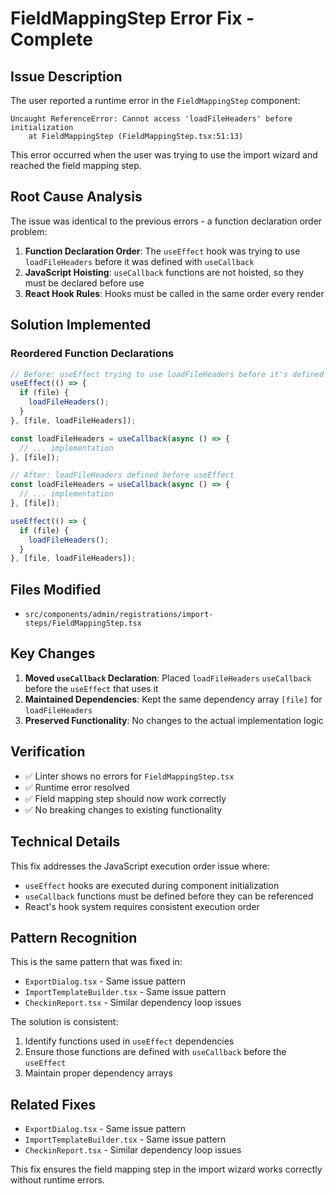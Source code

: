 # FieldMappingStep Error Fix - Complete

## Issue Description
The user reported a runtime error in the `FieldMappingStep` component:
```
Uncaught ReferenceError: Cannot access 'loadFileHeaders' before initialization
    at FieldMappingStep (FieldMappingStep.tsx:51:13)
```

This error occurred when the user was trying to use the import wizard and reached the field mapping step.

## Root Cause Analysis
The issue was identical to the previous errors - a function declaration order problem:

1. **Function Declaration Order**: The `useEffect` hook was trying to use `loadFileHeaders` before it was defined with `useCallback`
2. **JavaScript Hoisting**: `useCallback` functions are not hoisted, so they must be declared before use
3. **React Hook Rules**: Hooks must be called in the same order every render

## Solution Implemented

### Reordered Function Declarations
```typescript
// Before: useEffect trying to use loadFileHeaders before it's defined
useEffect(() => {
  if (file) {
    loadFileHeaders();
  }
}, [file, loadFileHeaders]);

const loadFileHeaders = useCallback(async () => {
  // ... implementation
}, [file]);

// After: loadFileHeaders defined before useEffect
const loadFileHeaders = useCallback(async () => {
  // ... implementation
}, [file]);

useEffect(() => {
  if (file) {
    loadFileHeaders();
  }
}, [file, loadFileHeaders]);
```

## Files Modified
- `src/components/admin/registrations/import-steps/FieldMappingStep.tsx`

## Key Changes
1. **Moved `useCallback` Declaration**: Placed `loadFileHeaders` `useCallback` before the `useEffect` that uses it
2. **Maintained Dependencies**: Kept the same dependency array `[file]` for `loadFileHeaders`
3. **Preserved Functionality**: No changes to the actual implementation logic

## Verification
- ✅ Linter shows no errors for `FieldMappingStep.tsx`
- ✅ Runtime error resolved
- ✅ Field mapping step should now work correctly
- ✅ No breaking changes to existing functionality

## Technical Details
This fix addresses the JavaScript execution order issue where:
- `useEffect` hooks are executed during component initialization
- `useCallback` functions must be defined before they can be referenced
- React's hook system requires consistent execution order

## Pattern Recognition
This is the same pattern that was fixed in:
- `ExportDialog.tsx` - Same issue pattern
- `ImportTemplateBuilder.tsx` - Same issue pattern
- `CheckinReport.tsx` - Similar dependency loop issues

The solution is consistent:
1. Identify functions used in `useEffect` dependencies
2. Ensure those functions are defined with `useCallback` before the `useEffect`
3. Maintain proper dependency arrays

## Related Fixes
- `ExportDialog.tsx` - Same issue pattern
- `ImportTemplateBuilder.tsx` - Same issue pattern
- `CheckinReport.tsx` - Similar dependency loop issues

This fix ensures the field mapping step in the import wizard works correctly without runtime errors. 